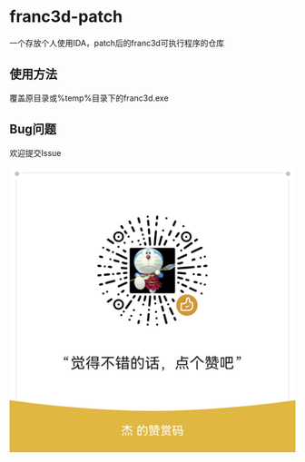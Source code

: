 # franc3d-patch
一个存放个人使用IDA，patch后的franc3d可执行程序的仓库

## 使用方法

覆盖原目录或%temp%目录下的franc3d.exe

## Bug问题
欢迎提交Issue

![点个赞](https://github.com/bbsy789/franc3d-patch/raw/main/zanshang.png)
